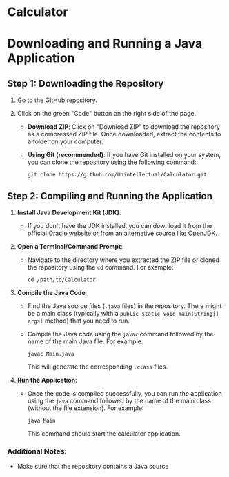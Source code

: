 # Calculator
# Downloading and Running a Java Application

## Step 1: Downloading the Repository

1. Go to the [GitHub repository](https://github.com/Unintellectual/Calculator).
2. Click on the green "Code" button on the right side of the page.

    - **Download ZIP**: Click on "Download ZIP" to download the repository as a compressed ZIP file. Once downloaded, extract the contents to a folder on your computer.

    - **Using Git (recommended)**: If you have Git installed on your system, you can clone the repository using the following command:

      ```
      git clone https://github.com/Unintellectual/Calculator.git
      ```

## Step 2: Compiling and Running the Application

1. **Install Java Development Kit (JDK)**:

    - If you don't have the JDK installed, you can download it from the official [Oracle website](https://www.oracle.com/java/technologies/javase-downloads.html) or from an alternative source like OpenJDK.

2. **Open a Terminal/Command Prompt**:

    - Navigate to the directory where you extracted the ZIP file or cloned the repository using the `cd` command. For example:

      ```
      cd /path/to/Calculator
      ```

3. **Compile the Java Code**:

    - Find the Java source files (`.java` files) in the repository. There might be a main class (typically with a `public static void main(String[] args)` method) that you need to run.

    - Compile the Java code using the `javac` command followed by the name of the main Java file. For example:

      ```
      javac Main.java
      ```

      This will generate the corresponding `.class` files.

4. **Run the Application**:

    - Once the code is compiled successfully, you can run the application using the `java` command followed by the name of the main class (without the file extension). For example:

      ```
      java Main
      ```

      This command should start the calculator application.

### Additional Notes:

- Make sure that the repository contains a Java source

